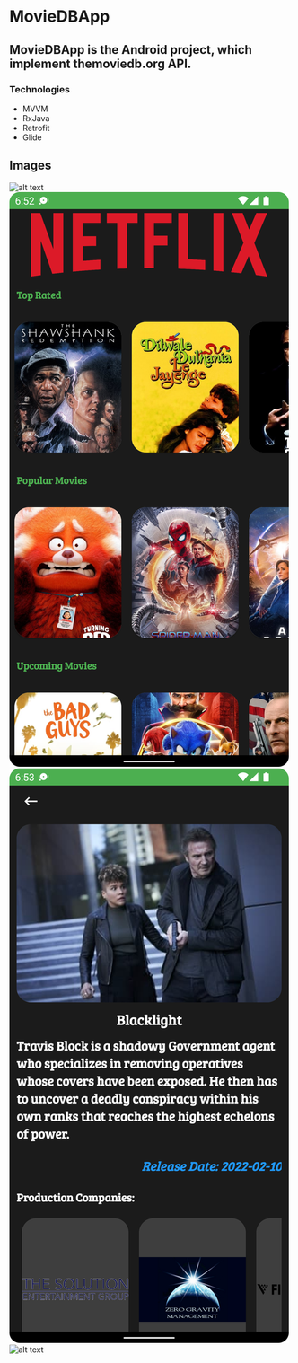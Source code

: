 # MovieDBApp

## MovieDBApp is the Android project, which implement themoviedb.org API.

### Technologies

* MVVM
* RxJava
* Retrofit
* Glide

## Images

![alt text](https://upload.wikimedia.org/wikipedia/commons/8/89/Tmdb.new.logo.svg)
![alt text](https://github.com/ataballyyev/MovieDBApp/blob/main/app/src/main/res/drawable/Screenshot_20220321_185224.png)
![alt text](https://github.com/ataballyyev/MovieDBApp/blob/main/app/src/main/res/drawable/Screenshot_20220321_185354.png)
![alt text](https://github.com/ataballyyev/MovieDBApp/blob/main/app/src/main/res/drawable/Screenshot_20220321_185441.png)
